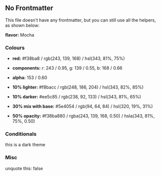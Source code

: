 ## No Frontmatter

This file doesn't have any frontmatter, but you can still use all the helpers, as shown below:

**flavor:** Mocha

### Colours

- **red:**                #f38ba8 / rgb(243, 139, 168) / hsl(343, 81%, 75%)
- **components:**         r: 243 / 0.95, g: 139 / 0.55, b: 168 / 0.66
- **alpha:**              153 / 0.60
- **10% lighter:**        #f8bacc / rgb(248, 186, 204) / hsl(343, 82%, 85%)
- **10% darker:**         #ee5c85 / rgb(238, 92, 133) / hsl(343, 81%, 65%)

- **30% mix with base:**  #5e4054 / rgb(94, 64, 84) / hsl(320, 19%, 31%)

- **50% opacity:**        #f38ba880 / rgba(243, 139, 168, 0.50) / hsla(343, 81%, 75%, 0.50)

### Conditionals

this is a dark theme

### Misc

unquote this: false